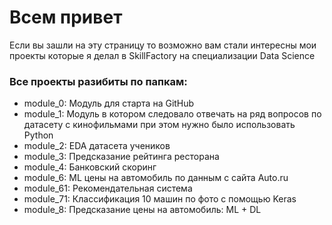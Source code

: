 # Всем привет
Если вы зашли на эту страницу то возможно вам стали интересны мои проекты которые я делал в SkillFactory на специализации Data Science 
### Все проекты разибиты по папкам:
- module_0: Модуль для старта на GitHub
- module_1: Модуль в котором следовало отвечать на ряд вопросов по датасету с кинофильмами при этом нужно было использовать Python
- module_2: EDA датасета учеников 
- module_3: Предсказание рейтинга ресторана 
- module_4: Банковский скоринг 
- module_6: ML цены на автомобиль по данным с сайта Auto.ru
- module_61: Рекомендательная система 
- module_71: Классификация 10 машин по фото с помощью Keras
- module_8: Предсказание цены на автомобиль: ML + DL 
